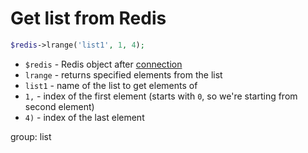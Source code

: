 # Get list from Redis

```php
$redis->lrange('list1', 1, 4);
```

- `$redis` - Redis object after [connection](/php-redis/how-to-connect-to-redis)
- `lrange` - returns specified elements from the list
- `list1` - name of the list to get elements of
- `1,` - index of the first element (starts with `0`, so we're starting from second element)
- `4)` - index of the last element

group: list


